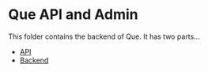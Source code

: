 # Que API and Admin

This folder contains the backend of Que. It has two parts...

- [API](https://apps.binnyva.com/que/Que/Server/public/graphql)
- [Backend](https://apps.binnyva.com/que/Que/Server/public/admin/dashboard)
